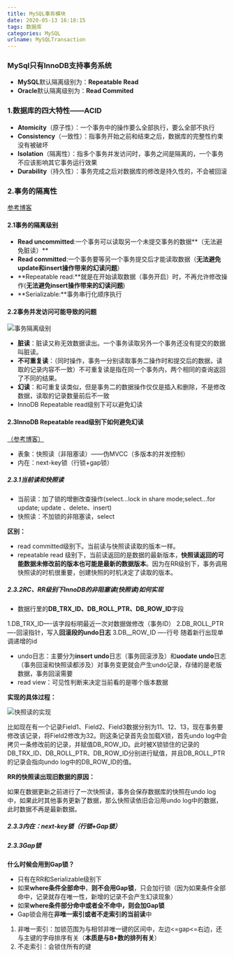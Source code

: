 ```yaml
---
title: MySQL事务模块
date: 2020-05-13 16:18:15
tags: 数据库
categories: MySQL
urlname: MySQLTransaction
---
```


### MySql只有InnoDB支持事务系统

- **MySQL**默认隔离级别为：**Repeatable Read**
- **Oracle**默认隔离级别为：**Read Commited**

### 1.数据库的四大特性——ACID

- **Atomicity**（原子性）：一个事务中的操作要么全部执行，要么全部不执行
- **Consistency**（一致性）：指事务开始之前和结束之后，数据库的完整性约束没有被破坏
- **Isolation**（隔离性）：指多个事务并发访问时，事务之间是隔离的，一个事务不应该影响其它事务运行效果
- **Durability**（持久性）：事务完成之后对数据库的修改是持久性的，不会被回滚

### 2.事务的隔离性

[参考博客](https://blog.csdn.net/CoderBruis/article/details/102692753)

#### 2.1事务的隔离级别

- **Read uncommitted**:一个事务可以读取另一个未提交事务的数据**（无法避免脏读）**
- **Read committed**:一个事务要等另一个事务提交后才能读取数据（**无法避免update和insert操作带来的幻读问题**）
- **Repeatable read:**就是在开始读取数据（事务开启）时，不再允许修改操作(**无法避免insert操作带来的幻读问题**)
- **Serializable:**事务串行化顺序执行

#### 2.2事务并发访问可能导致的问题

![事务隔离级别](https://pic.rmb.bdstatic.com/bjh/88cc8399da5f90a0be2a5630f426d15f.jpeg)

- **脏读**：脏读又称无效数据读出。一个事务读取另外一个事务还没有提交的数据叫脏读。
- **不可重复读**：（同时操作，事务一分别读取事务二操作时和提交后的数据，读取的记录内容不一致）不可重复读是指在同一个事务内，两个相同的查询返回了不同的结果。
- **幻读**：和可重复读类似，但是事务二的数据操作仅仅是插入和删除，不是修改数据，读取的记录数量前后不一致
- InnoDB Repeatable read级别下可以避免幻读

#### 2.3InnoDB **Repeatable read级别下如何避免幻读**

[（参考博客）](https://blog.csdn.net/xifeijian/article/details/20313977#t10)

- 表象：快照读（非阻塞读）——伪MVCC（多版本的并发控制）
- 内在：next-key锁（行锁+gap锁）

##### 2.3.1当前读和快照读

- 当前读：加了锁的增删改查操作(select…lock in share mode;select…for update; update 、delete、insert)
- 快照读：不加锁的非阻塞读，select

**区别：**

- read committed级别下。当前读与快照读读取的版本一样。
- repeatable read 级别下，当前读返回的是数据的最新版本，**快照读返回的可能数据未修改前的版本也可能是最新的数据版本**。因为在RR级别下，事务调用快照读的时机很重要，创建快照的时机决定了读取的版本。

##### 2.3.2RC、RR级别下InnoDB的非阻塞读(快照读)如何实现

- 数据行里的**DB_TRX_ID、DB_ROLL_PTR、DB_ROW_ID**字段

1.DB_TRX_ID—-该字段标明最近一次对数据做修改（事务ID）
2.DB_ROLL_PTR—-回滚指针，写入**回滚段的undo日志**
3.DB__ROW_ID —-行号 随着新行出现单调递增的id

- undo日志：主要分为**insert undo**日志（事务回滚涉及）和**uodate undo**日志（事务回滚和快照读都涉及）对事务变更就会产生undo记录，存储的是老版数据，事务回滚需要
- read view：可见性判断来决定当前看的是哪个版本数据

**实现的具体过程：**

![快照读的实现](https://pic.rmb.bdstatic.com/bjh/0eb3675fe478e80f6681717c2ed10aec.png)

比如现在有一个记录Field1、Field2、Field3数据分别为11、12、13，现在事务要修改该记录，将Field2修改为32。则这条记录首先会加载X锁，首先undo log中会拷贝一条修改前的记录，并赋值DB_ROW_ID。此时被X锁锁住的记录的DB_TRX_ID、DB_ROLL_PTR、DB_ROW_ID分别进行赋值，并且DB_ROLL_PTR的记录会指向undo log中的DB_ROW_ID的值。

**RR的快照读出现旧数据的原因：**

如果在数据更新之前进行了一次快照读，事务会保存数据库的快照在undo log中，如果此时其他事务更新了数据，那么快照读依旧会沿用undo log中的数据，此时数据不再是最新数据。

##### 2.3.3内在：next-key锁（行锁+Gap锁）

##### 2.3.3Gap锁

**什么时候会用到Gap锁？**

- 只有在RR和Serializable级别下
- 如果**where条件全部命中**，**则不会用Gap锁**，只会加行锁（因为如果条件全部命中，记录就存在唯一性，新增的记录不会产生幻读现象）
- 如果**where条件部分命中或者全不命中，则会加Gap锁**
- Gap锁会用在**非唯一索引或者不走索引的当前读**中

1. 非唯一索引：加锁范围为与相邻非唯一键的区间中，左边<=gap<=右边，还与主键的字母排序有关（**本质是与B+数的排列有关**）
2. 不走索引：会锁住所有的键